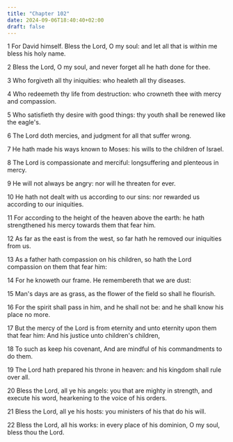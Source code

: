```yaml
---
title: "Chapter 102"
date: 2024-09-06T18:40:40+02:00
draft: false
---
```




1 For David himself. Bless the Lord, O my soul: and let all that is within me bless his holy name.

2 Bless the Lord, O my soul, and never forget all he hath done for thee.

3 Who forgiveth all thy iniquities: who healeth all thy diseases.

4 Who redeemeth thy life from destruction: who crowneth thee with mercy and compassion.

5 Who satisfieth thy desire with good things: thy youth shall be renewed like the eagle's.

6 The Lord doth mercies, and judgment for all that suffer wrong.

7 He hath made his ways known to Moses: his wills to the children of Israel.

8 The Lord is compassionate and merciful: longsuffering and plenteous in mercy.

9 He will not always be angry: nor will he threaten for ever.

10 He hath not dealt with us according to our sins: nor rewarded us according to our iniquities.

11 For according to the height of the heaven above the earth: he hath strengthened his mercy towards them that fear him.

12 As far as the east is from the west, so far hath he removed our iniquities from us.

13 As a father hath compassion on his children, so hath the Lord compassion on them that fear him:

14 For he knoweth our frame. He remembereth that we are dust:

15 Man's days are as grass, as the flower of the field so shall he flourish.

16 For the spirit shall pass in him, and he shall not be: and he shall know his place no more.

17 But the mercy of the Lord is from eternity and unto eternity upon them that fear him: And his justice unto children's children,

18 To such as keep his covenant, And are mindful of his commandments to do them.

19 The Lord hath prepared his throne in heaven: and his kingdom shall rule over all.

20 Bless the Lord, all ye his angels: you that are mighty in strength, and execute his word, hearkening to the voice of his orders.

21 Bless the Lord, all ye his hosts: you ministers of his that do his will.

22 Bless the Lord, all his works: in every place of his dominion, O my soul, bless thou the Lord.

